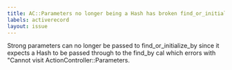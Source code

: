 ```yaml
---
title: AC::Parameters no longer being a Hash has broken find_or_initialize_by
labels: activerecord
layout: issue
---
```


Strong parameters can no longer be passed to find_or_initialize_by since it expects a Hash to be passed through to the find_by cal which errors with "Cannot visit ActionController::Parameters.

